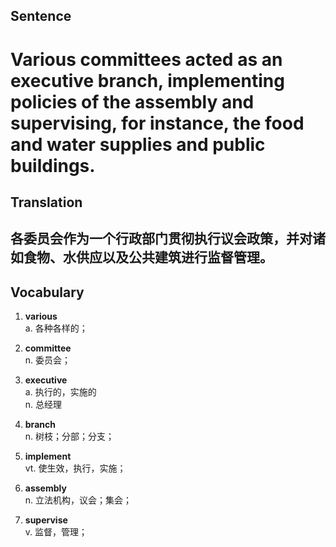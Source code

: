 ## Sentence

<h1>Various committees acted as an executive branch, implementing policies of the assembly and supervising, for instance, the food and water supplies and public buildings.</h2>

## Translation

<h2>各委员会作为一个行政部门贯彻执行议会政策，并对诸如食物、水供应以及公共建筑进行监督管理。</h2>


## Vocabulary     

1. **various**     
a. 各种各样的；       

2. **committee**      
n. 委员会；      

3. **executive**       
a. 执行的，实施的       
n. 总经理       

4. **branch**       
n. 树枝；分部；分支；      

5. **implement**      
vt. 使生效，执行，实施；      

6. **assembly**       
n. 立法机构，议会；集会；       

7. **supervise**       
v. 监督，管理；      

